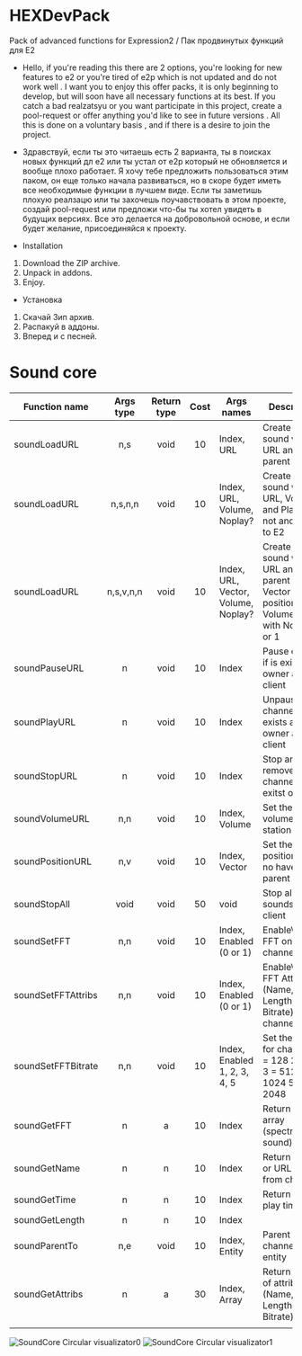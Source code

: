 # HEXDevPack
Pack of advanced functions for Expression2 / Пак продвинутых функций для Е2

* Hello, if you're reading this there are 2 options, you're looking for new features to e2 or you're tired of e2p which is not updated and do not work well .
I want you to enjoy this offer packs, it is only beginning to develop, but will soon have all necessary functions at its best.
If you catch a bad realzatsyu or you want participate in this project, create a pool-request or offer anything you'd like to see in future versions .
All this is done on a voluntary basis , and if there is a desire to join the project.

* Здравствуй, если ты это читаешь есть 2 варианта, ты в поисках новых функций дл е2 или ты устал от е2p который не обновляется и вообще плохо работает.
Я хочу тебе предложить пользоваться этим паком, он еще только начала развиваться, но в скоре будет иметь все необходимые функции в лучшем виде.
Если ты заметишь плохую реалзацю или ты захочешь поучавствовать в этом проекте, создай pool-request или предложи что-бы ты хотел увидеть в будущих версиях.
Все это делается на добровольной основе, и если будет желание, присоединяйся к проекту.

* Installation

1. Download the ZIP archive.
2. Unpack in addons.
3. Enjoy.

* Установка

1. Скачай Зип архив.
2. Распакуй в аддоны.
3. Вперед и с песней.

# Sound core

| Function name      | Args type | Return type | Cost | Args names                          | Description                                                                                |
|--------------------|:---------:|:-----------:|:----:|-------------------------------------|--------------------------------------------------------------------------------------------|
| soundLoadURL       |    n,s    |     void    |  10  | Index, URL                          | Create new sound with URL and parent to E2                                                 |
| soundLoadURL       |  n,s,n,n  |     void    |  10  | Index, URL, Volume, Noplay?         | Create new sound with URL, Volume and Play or not and parent to E2                         |
| soundLoadURL       | n,s,v,n,n |     void    |  10  | Index, URL, Vector, Volume, Noplay? | Create new sound with URL and parent to E2, Vector position, Volume and with Noplay 0 or 1 |
| soundPauseURL      |     n     |     void    |  10  | Index                               | Pause channel if is exists and owner as client                                             |
| soundPlayURL       |     n     |     void    |  10  | Index                               | Unpause\Play channel if is exists and owner as client                                      |
| soundStopURL       |     n     |     void    |  10  | Index                               | Stop and remove channel if is exitst on client                                             |
| soundVolumeURL     |    n,n    |     void    |  10  | Index, Volume                       | Set the volume for station                                                                 |
| soundPositionURL   |    n,v    |     void    |  10  | Index, Vector                       | Set the station position if is no have parent entity                                       |
| soundStopAll       |    void   |     void    |  50  | void                                | Stop all sounds on client                                                                  |
| soundSetFFT        |    n,n    |     void    |  10  | Index, Enabled (0 or 1)             | Enable\Disable FFT on channel.                                                             |
| soundSetFFTAttribs |    n,n    |     void    |  10  | Index, Enabled (0 or 1)             | Enable\Disable FFT Attributes (Name, Time, Length, Bitrate) on channel.                    |
| soundSetFFTBitrate |    n,n    |     void    |  10  | Index, Enabled 1, 2, 3, 4, 5        | Set the bitrate for channel 1 = 128 2 = 256 3 = 512 4 = 1024 5 = 2048                      |
| soundGetFFT        |     n     |      a      |  10  | Index                               | Return the FFT array (spectrum of sound)                                                   |
| soundGetName       |     n     |      n      |  10  | Index                               | Return name or URL link from channel                                                       |
| soundGetTime       |     n     |      n      |  10  | Index                               | Return current play time                                                                   |
| soundGetLength     |     n     |      n      |  10  | Index                               |                                                                                            |
| soundParentTo      |    n,e    |     void    |  10  | Index, Entity                       | Parent channel to entity                                                                   |
| soundGetAttribs    |     n     |      a      |  30  | Index, Array                        | Return array of attribs (Name, Time, Length, Bitrate)                                      |
|                    |           |             |      |                                     |                                                                                            |
![SoundCore Circular visualizator0](http://puu.sh/ifUBw/498b7afeb1.jpg)
![SoundCore Circular visualizator1](http://puu.sh/ifUVW/aa219f6d03.jpg)
